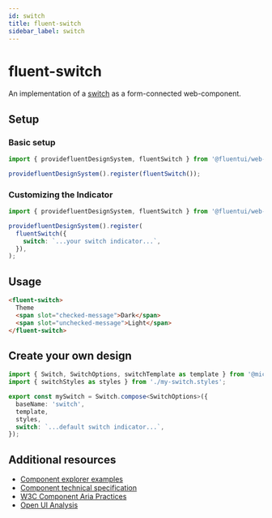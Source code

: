 ```yaml
---
id: switch
title: fluent-switch
sidebar_label: switch
---
```


# fluent-switch

An implementation of a [switch](https://w3c.github.io/aria/#switch) as a form-connected web-component.

## Setup

### Basic setup

```ts
import { providefluentDesignSystem, fluentSwitch } from '@fluentui/web-components';

providefluentDesignSystem().register(fluentSwitch());
```

### Customizing the Indicator

```ts
import { providefluentDesignSystem, fluentSwitch } from '@fluentui/web-components';

providefluentDesignSystem().register(
  fluentSwitch({
    switch: `...your switch indicator...`,
  }),
);
```

## Usage

```html live
<fluent-switch>
  Theme
  <span slot="checked-message">Dark</span>
  <span slot="unchecked-message">Light</span>
</fluent-switch>
```

## Create your own design

```ts
import { Switch, SwitchOptions, switchTemplate as template } from '@microsoft/fast-foundation';
import { switchStyles as styles } from './my-switch.styles';

export const mySwitch = Switch.compose<SwitchOptions>({
  baseName: 'switch',
  template,
  styles,
  switch: `...default switch indicator...`,
});
```

## Additional resources

- [Component explorer examples](https://explore.fast.design/components/fast-switch)
- [Component technical specification](https://github.com/microsoft/fast/blob/master/packages/web-components/fast-foundation/src/switch/switch.spec.md)
- [W3C Component Aria Practices](https://www.w3.org/TR/wai-aria/#switch)
- [Open UI Analysis](https://open-ui.org/components/switch)
